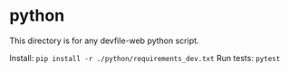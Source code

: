 # python

This directory is for any devfile-web python script.

Install: `pip install -r ./python/requirements_dev.txt`
Run tests: `pytest`
